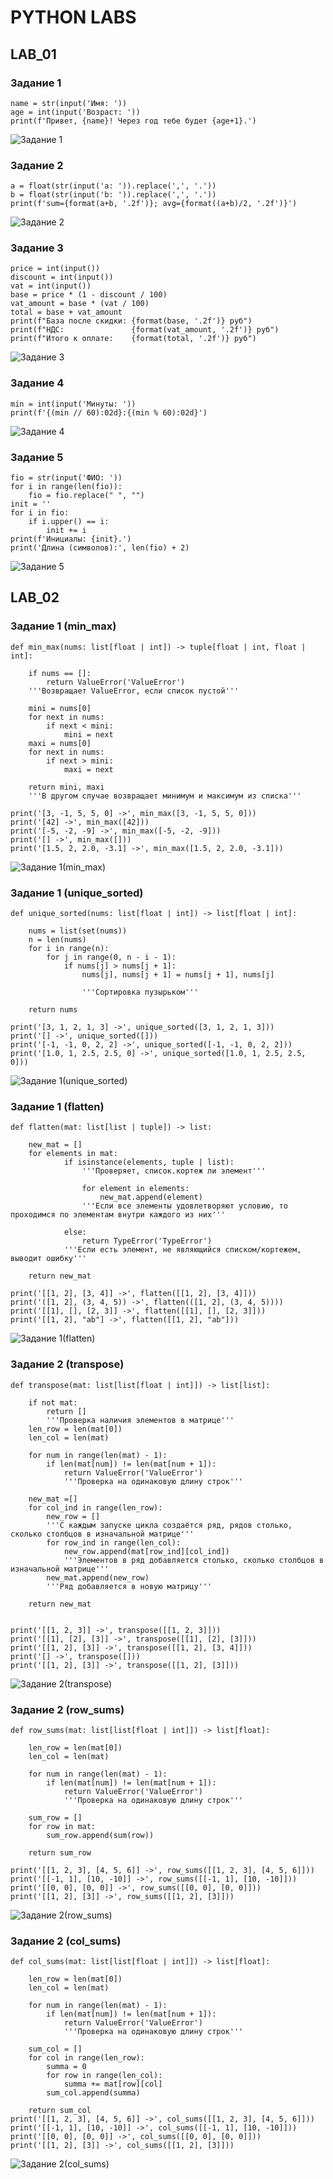 # PYTHON LABS
## LAB_01
### Задание 1

```
name = str(input('Имя: '))
age = int(input('Возраст: '))
print(f'Привет, {name}! Через год тебе будет {age+1}.')
```

![Задание 1](/images/lab01/01_greeting.py.png)

### Задание 2

```
a = float(str(input('a: ')).replace(',', '.'))
b = float(str(input('b: ')).replace(',', '.'))
print(f'sum={format(a+b, '.2f')}; avg={format((a+b)/2, '.2f')}')
```

![Задание 2](/images/lab01/02_sum_avg.py.png)

### Задание 3

```
price = int(input())
discount = int(input())
vat = int(input())
base = price * (1 - discount / 100)
vat_amount = base * (vat / 100)
total = base + vat_amount
print(f"База после скидки: {format(base, '.2f')} руб")
print(f"НДС:               {format(vat_amount, '.2f')} руб")
print(f"Итого к оплате:    {format(total, '.2f')} руб")
```

![Задание 3](/images/lab01/03_discount_vat.py.png)

### Задание 4

```
min = int(input('Минуты: '))
print(f'{(min // 60):02d}:{(min % 60):02d}')
```

![Задание 4](images/lab01/04_minutes_to_hhmm.py.png)

### Задание 5

```
fio = str(input('ФИО: '))
for i in range(len(fio)):
    fio = fio.replace(" ", "")
init = ''
for i in fio:
    if i.upper() == i:
        init += i
print(f'Инициалы: {init}.')
print('Длина (символов):', len(fio) + 2)
```

![Задание 5](/images/lab01/05_initials_and_len.py.png)

## LAB_02

### Задание 1 (min_max)

```
def min_max(nums: list[float | int]) -> tuple[float | int, float | int]:

    if nums == []:
        return ValueError('ValueError') 
    '''Возвращает ValueError, если список пустой'''
    
    mini = nums[0]
    for next in nums:
        if next < mini:
            mini = next 
    maxi = nums[0]
    for next in nums:
        if next > mini:
            maxi = next 

    return mini, maxi 
    '''В другом случае возвращает минимум и максимум из списка'''

print('[3, -1, 5, 5, 0] ->', min_max([3, -1, 5, 5, 0]))
print('[42] ->', min_max([42]))
print('[-5, -2, -9] ->', min_max([-5, -2, -9]))
print('[] ->', min_max([]))
print('[1.5, 2, 2.0, -3.1] ->', min_max([1.5, 2, 2.0, -3.1]))
```

![Задание 1(min_max)](/images/lab02/01_arrays_min_max.png)

### Задание 1 (unique_sorted)

```
def unique_sorted(nums: list[float | int]) -> list[float | int]:

    nums = list(set(nums))
    n = len(nums)
    for i in range(n):
        for j in range(0, n - i - 1):
            if nums[j] > nums[j + 1]:
                nums[j], nums[j + 1] = nums[j + 1], nums[j]

                '''Сортировка пузырьком'''
                
    return nums

print('[3, 1, 2, 1, 3] ->', unique_sorted([3, 1, 2, 1, 3]))
print('[] ->', unique_sorted([]))
print('[-1, -1, 0, 2, 2] ->', unique_sorted([-1, -1, 0, 2, 2]))
print('[1.0, 1, 2.5, 2.5, 0] ->', unique_sorted([1.0, 1, 2.5, 2.5, 0]))
```

![Задание 1(unique_sorted)](/images/lab02/01_arrays_unique_sorted.png)

### Задание 1 (flatten)

```
def flatten(mat: list[list | tuple]) -> list:
    
    new_mat = []
    for elements in mat:
            if isinstance(elements, tuple | list):
                '''Проверяет, список.кортеж ли элемент'''

                for element in elements:
                    new_mat.append(element)
                '''Если все элементы удовлетворяют условию, то проходимся по элементам внутри каждого из них'''
                
            else:
                return TypeError('TypeError')
            '''Если есть элемент, не являющийся списком/кортежем, выводит ошибку'''

    return new_mat

print('[[1, 2], [3, 4]] ->', flatten([[1, 2], [3, 4]]))
print('([1, 2], (3, 4, 5)) ->', flatten(([1, 2], (3, 4, 5))))
print('[[1], [], [2, 3]] ->', flatten([[1], [], [2, 3]]))
print('[[1, 2], "ab"] ->', flatten([[1, 2], "ab"]))
```
![Задание 1(flatten)](/images/lab02/01_arrays_flatten.png)

### Задание 2 (transpose)

```
def transpose(mat: list[list[float | int]]) -> list[list]:

    if not mat:
        return []
        '''Проверка наличия элементов в матрице'''
    len_row = len(mat[0])
    len_col = len(mat)
    
    for num in range(len(mat) - 1):
        if len(mat[num]) != len(mat[num + 1]):
            return ValueError('ValueError')
            '''Проверка на одинаковую длину строк'''

    new_mat =[]
    for col_ind in range(len_row):
        new_row = []
        '''С каждым запуске цикла создаётся ряд, рядов столько, сколько столбцов в изначальной матрице'''
        for row_ind in range(len_col):
            new_row.append(mat[row_ind][col_ind])
            '''Элементов в ряд добавляется столько, сколько столбцов в изначальной матрице'''
        new_mat.append(new_row)
        '''Ряд добавляется в новую матрицу'''

    return new_mat


print('[[1, 2, 3]] ->', transpose([[1, 2, 3]]))
print('[[1], [2], [3]] ->', transpose([[1], [2], [3]]))
print('[[1, 2], [3]] ->', transpose([[1, 2], [3, 4]]))
print('[] ->', transpose([]))
print('[[1, 2], [3]] ->', transpose([[1, 2], [3]]))
```
![Задание 2(transpose)](/images/lab02/02_matrix_transpose.png)

### Задание 2 (row_sums)

```
def row_sums(mat: list[list[float | int]]) -> list[float]:

    len_row = len(mat[0])
    len_col = len(mat)
    
    for num in range(len(mat) - 1):
        if len(mat[num]) != len(mat[num + 1]):
            return ValueError('ValueError')
            '''Проверка на одинаковую длину строк'''

    sum_row = []
    for row in mat:
        sum_row.append(sum(row))

    return sum_row

print('[[1, 2, 3], [4, 5, 6]] ->', row_sums([[1, 2, 3], [4, 5, 6]]))
print('[[-1, 1], [10, -10]] ->', row_sums([[-1, 1], [10, -10]]))
print('[[0, 0], [0, 0]] ->', row_sums([[0, 0], [0, 0]]))
print('[[1, 2], [3]] ->', row_sums([[1, 2], [3]]))
```

![Задание 2(row_sums)](images/lab02/02_matrix_row_sums.png)

### Задание 2 (col_sums)

```
def col_sums(mat: list[list[float | int]]) -> list[float]:

    len_row = len(mat[0])
    len_col = len(mat)
    
    for num in range(len(mat) - 1):
        if len(mat[num]) != len(mat[num + 1]):
            return ValueError('ValueError')
            '''Проверка на одинаковую длину строк'''

    sum_col = []
    for col in range(len_row):
        summa = 0
        for row in range(len_col):
            summa += mat[row][col]
        sum_col.append(summa)
    
    return sum_col
print('[[1, 2, 3], [4, 5, 6]] ->', col_sums([[1, 2, 3], [4, 5, 6]]))
print('[[-1, 1], [10, -10]] ->', col_sums([[-1, 1], [10, -10]]))
print('[[0, 0], [0, 0]] ->', col_sums([[0, 0], [0, 0]]))
print('[[1, 2], [3]] ->', col_sums([[1, 2], [3]]))
```

![Задание 2(col_sums)](images/lab02/02_matrix_col_sums.png)